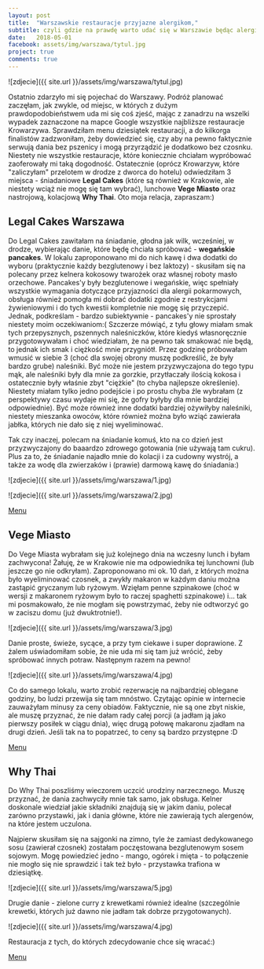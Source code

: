 ```yaml
---
layout: post
title:  "Warszawskie restauracje przyjazne alergikom,"
subtitle: czyli gdzie na prawdę warto udać się w Warszawie będąc alergikiem - moja subiektywna lista. 
date:   2018-05-01
facebook: assets/img/warszawa/tytul.jpg
project: true
comments: true
---
```


![zdjecie]({{ site.url }}/assets/img/warszawa/tytul.jpg)

Ostatnio zdarzyło mi się pojechać do Warszawy. Podróż planować zaczęłam, jak zwykle, od miejsc, w których z dużym prawdopodobieństwem uda mi się coś zjeść, mając z zanadrzu na wszelki wypadek zaznaczone na mapce Google wszystkie najbliższe restauracje Krowarzywa. 
Sprawdziłam menu dziesiątek restauracji, a do kilkorga finalistów zadzwoniłam, żeby dowiedzieć się, czy aby na pewno faktycznie serwują dania bez pszenicy i mogą przyrządzić je dodatkowo bez czosnku. Niestety nie wszystkie restauracje, które koniecznie chciałam wypróbować zaoferowały mi taką dogodność. Ostatecznie (oprócz Krowarzyw, które "zaliczyłam" przelotem w drodze z dworca do hotelu) odwiedziłam 3 miejsca - śniadaniowe **Legal Cakes** (które są również w Krakowie, ale niestety wciąż nie mogę się tam wybrać), lunchowe **Vege Miasto** oraz nastrojową, kolacjową **Why Thai**. Oto moja relacja, zapraszam:)


## Legal Cakes Warszawa

Do Legal Cakes zawitałam na śniadanie, głodna jak wilk, wcześniej, w drodze, wybierając danie, które będę chciała spróbować - **wegańskie pancakes**. W lokalu zaproponowano mi do nich kawę i dwa dodatki do wyboru (praktycznie każdy bezglutenowy i bez laktozy) - skusiłam się na polecany przez kelnera kokosowy twarożek oraz własnej roboty masło orzechowe. Pancakes'y były bezglutenowe i wegańskie, więc spełniały wszystkie wymagania dotyczące przyjazności dla alergii pokarmowych, obsługa również pomogła mi dobrać dodatki zgodnie z restrykcjami żywieniowymi i do tych kwestii kompletnie nie mogę się przyczepić. Jednak, podkreślam - bardzo subiektywnie - pancakes'y nie sprostały niestety moim oczekiwaniom:( Szczerze mówiąć, z tyłu głowy miałam smak tych przepysznych, pszennych naleśniczków, które kiedyś własnoręcznie przygotowywałam i choć wiedziałam, że na pewno tak smakować nie będą, to jednak ich smak i ciężkość mnie przygniótł. Przez godzinę próbowałam wmusić w siebie 3 (choć dla swojej obrony muszę podkreślić, że były bardzo grube) naleśniki. Być może nie jestem przyzwyczajona do tego typu mąk, ale naleśniki były dla mnie za gorzkie, przytłaczały ilością kokosa i ostatecznie były właśnie zbyt "ciężkie" (to chyba najlepsze określenie). Niestety miałam tylko jedno podejście i po prostu chyba źle wybrałam (z perspektywy czasu wydaje mi się, że gofry byłyby dla mnie bardziej odpowiednie). Być może również inne dodatki bardziej ożywiłyby naleśniki, niestety mieszanka owoców, które również można było wziąć zawierała jabłka, których nie dało się z niej wyeliminować. 

Tak czy inaczej, polecam na śniadanie komuś, kto na co dzień jest przyzwyczajony do baaardzo zdrowego gotowania (nie używają tam cukru). Plus za to, że śniadanie najadło mnie do kolacji i za cudowny wystrój, a także za wodę dla zwierzaków i (prawie) darmową kawę do śniadania:)

![zdjecie]({{ site.url }}/assets/img/warszawa/1.jpg)

![zdjecie]({{ site.url }}/assets/img/warszawa/2.jpg)

[Menu](https://www.legalcakes.com/kawiarnie/legal-cakes-w-warszawie/menu-kawiarni/#sniadania-slodkie)


## Vege Miasto

Do Vege Miasta wybrałam się już kolejnego dnia na wczesny lunch i byłam zachwycona! Żałuję, że w Krakowie nie ma odpowiednika tej lunchowni (lub jeszcze go nie odkryłam). Zaproponowano mi ok. 10 dań, z których można było wyeliminować czosnek, a zwykły makaron w każdym daniu można zastąpić gryczanym lub ryżowym. Wzięłam penne szpinakowe (choć w wersji z makaronem ryżowym było to raczej spaghetti szpinakowe) i... tak mi posmakowało, że nie mogłam się powstrzymać, żeby nie odtworzyć go w zaciszu domu (już dwuktrotnie!).

![zdjecie]({{ site.url }}/assets/img/warszawa/3.jpg)

Danie proste, świeże, sycące, a przy tym ciekawe i super doprawione. Z żalem uświadomiłam sobie, że nie uda mi się tam już wrócić, żeby spróbować innych potraw. Następnym razem na pewno!

![zdjecie]({{ site.url }}/assets/img/warszawa/4.jpg)

Co do samego lokalu, warto zrobić rezerwację na najbardziej oblegane godziny, bo ludzi przewija się tam mnóstwo. Czytając opinie w internecie zauważyłam minusy za ceny obiadów. Faktycznie, nie są one zbyt niskie, ale muszę przyznać, że nie dałam rady całej porcji (a jadłam ją jako pierwszy posiłek w ciągu dnia), więc drugą połowę makaronu zjadłam na drugi dzień. Jeśli tak na to popatrzeć, to ceny są bardzo przystępne :D

[Menu](http://www.vegemiasto.pl/images/VEGEMIASTO%20MENU%20update02%20druk1-1-2.png)

## Why Thai

Do Why Thai poszliśmy wieczorem uczcić urodziny narzecznego. Muszę przyznać, że dania zachwyciły mnie tak samo, jak obsługa. Kelner doskonale wiedział jakie składniki znajdują się w jakim daniu, polecał zarówno przystawki, jak i dania główne, które nie zawierają tych alergenów, na które jestem uczulona. 

Najpierw skusiłam się na sajgonki na zimno, tyle że zamiast dedykowanego sosu (zawierał czosnek) zostałam poczęstowana bezglutenowym sosem sojowym. Mogę powiedzieć jedno - mango, ogórek i mięta - to połączenie nie mogło się nie sprawdzić i tak też było - przystawka trafiona w dziesiątkę.

![zdjecie]({{ site.url }}/assets/img/warszawa/5.jpg)

Drugie danie - zielone curry z krewetkami również idealne (szczególnie krewetki, których już dawno nie jadłam tak dobrze przygotowanych).

![zdjecie]({{ site.url }}/assets/img/warszawa/4.jpg)

Restauracja z tych, do których zdecydowanie chce się wracać:)

[Menu](http://www.whythai.pl/warszawa/menu-warszawa.html)